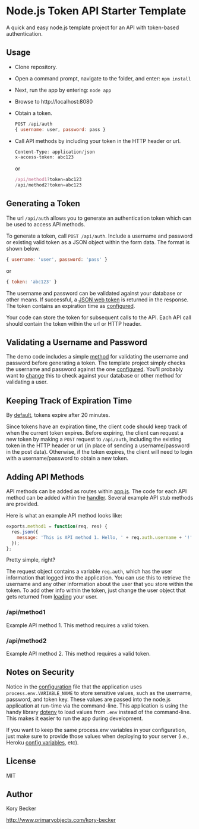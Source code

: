Node.js Token API Starter Template
==================================

A quick and easy node.js template project for an API with token-based authentication.

## Usage

- Clone repository.
- Open a command prompt, navigate to the folder, and enter: `npm install`
- Next, run the app by entering: `node app`
- Browse to http://localhost:8080
- Obtain a token.
  
  ```js
  POST /api/auth
  { username: user, password: pass }
  ```

- Call API methods by including your token in the HTTP header or url.

  ```js
  Content-Type: application/json
  x-access-token: abc123
  ```

  or

  ```js
  /api/method1?token=abc123
  /api/method2?token=abc123
  ```

## Generating a Token

The url `/api/auth` allows you to generate an authentication token which can be used to access API methods.

To generate a token, call `POST /api/auth`. Include a username and password or existing valid token as a JSON object within the form data. The format is shown below.

```js
{ username: 'user', password: 'pass' }
```

or

```js
{ token: 'abc123' }
```


The username and password can be validated against your database or other means. If successful, a [JSON web token](https://www.npmjs.com/package/json-web-token) is returned in the response. The token contains an expiration time as [configured](config/config.js#L11).

Your code can store the token for subsequent calls to the API. Each API call should contain the token within the url or HTTP header.

## Validating a Username and Password

The demo code includes a simple [method](managers/userManager.js#L4) for validating the username and password before generating a token. The template project simply checks the username and password against the one [configured](config/config.js#L6-L7). You'll probably want to [change](routes/auth/index.js#L27) this to check against your database or other method for validating a user.

## Keeping Track of Expiration Time

By [default](config/config.js#L11), tokens expire after 20 minutes.

Since tokens have an expiration time, the client code should keep track of when the current token expires. Before expiring, the client can request a new token by making a `POST` request to `/api/auth`, including the existing token in the HTTP header or url (in place of sending a username/password in the post data). Otherwise, if the token expires, the client will need to login with a username/password to obtain a new token.

## Adding API Methods

API methods can be added as routes within [app.js](app.js#L28-L29). The code for each API method can be added within the [handler](routes/api/index.js). Several example API stub methods are provided.

Here is what an example API method looks like:

```js
exports.method1 = function(req, res) {
  res.json({
    message: 'This is API method 1. Hello, ' + req.auth.username + '!'
  });
};
```

Pretty simple, right?

The request object contains a variable `req.auth`, which has the user information that logged into the application. You can use this to retrieve the username and any other information about the user that you store within the token. To add other info within the token, just change the user object that gets returned from [loading](routes/auth/index.js#L27) your user.

### /api/method1

Example API method 1. This method requires a valid token.

### /api/method2

Example API method 2. This method requires a valid token.

## Notes on Security

Notice in the [configuration](config/config.js#L6) file that the application uses `process.env.VARIABLE_NAME` to store sensitive values, such as the username, password, and token key. These values are passed into the node.js application at run-time via the command-line. This application is using the handy library [dotenv](https://www.npmjs.com/package/dotenv) to load values from `.env` instead of the command-line. This makes it easier to run the app during development.

If you want to keep the same process.env variables in your configuration, just make sure to provide those values when deploying to your server (i.e., Heroku [config variables](https://devcenter.heroku.com/articles/config-vars), etc).

## License

MIT

## Author

Kory Becker

http://www.primaryobjects.com/kory-becker
